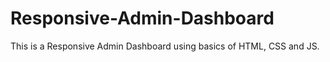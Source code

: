 # Responsive-Admin-Dashboard
This is a Responsive Admin Dashboard using basics of HTML, CSS and JS. 
